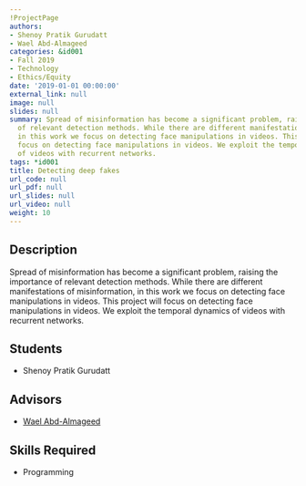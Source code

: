 ```yaml
---
!ProjectPage
authors:
- Shenoy Pratik Gurudatt
- Wael Abd-Almageed
categories: &id001
- Fall 2019
- Technology
- Ethics/Equity
date: '2019-01-01 00:00:00'
external_link: null
image: null
slides: null
summary: Spread of misinformation has become a significant problem, raising the importance
  of relevant detection methods. While there are different manifestations of misinformation,
  in this work we focus on detecting face manipulations in videos. This project will
  focus on detecting face manipulations in videos. We exploit the temporal dynamics
  of videos with recurrent networks.
tags: *id001
title: Detecting deep fakes
url_code: null
url_pdf: null
url_slides: null
url_video: null
weight: 10
---
```

## Description

Spread of misinformation has become a significant problem, raising the importance of relevant detection methods. While there are different manifestations of misinformation, in this work we focus on detecting face manipulations in videos. This project will focus on detecting face manipulations in videos. We exploit the temporal dynamics of videos with recurrent networks.





## Students

* Shenoy Pratik Gurudatt

## Advisors

* [Wael Abd-Almageed](../../../author/wael-abdalmageed)

## Skills Required


* Programming